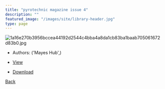 ```yaml
---
title: "pyrotechnic magazine issue 4"
description: ""
featured_image: "/images/site/library-header.jpg"
type: page
---
```


![1a16e270b3956bccea44192d2544c4bba4a8da1cb83ba1baab705061672d83b0.jpg](https://drive.google.com/uc?export=view&id=14G6K8EZu0bXdsH2uY7Ke9OGuzb_kysjk)
* Authors: ('Mayes Hub',)
* <a href="https://drive.google.com/uc?export=view&id=1dQ172vMVKGC1C7C7cbvXqgMrGAAL3Q0w" target="_blank">View</a>

* [Download](https://drive.google.com/uc?export=download&id=1dQ172vMVKGC1C7C7cbvXqgMrGAAL3Q0w)

[Back](/library/)
